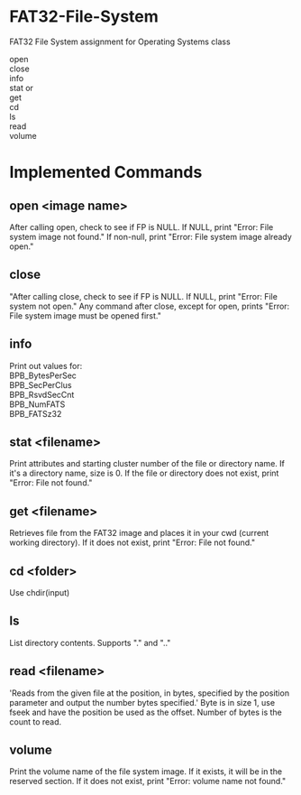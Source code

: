 # FAT32-File-System
FAT32 File System assignment for Operating Systems class

open <filename>  
close   
info  
stat <filename> or <directory name>  
get <filename>  
cd <directory>  
ls  
read <filename> <position> <number of bytes>  
volume  
  
  
# Implemented Commands

## open  \<image name>
After calling open, check to see if FP is NULL. If NULL, print "Error: File system image not found." If non-null, print "Error: File system image already open."  

## close  
"After calling close, check to see if FP is NULL. If NULL, print "Error: File system not open." Any command after close, except for open, prints "Error: File system image must be opened first."  


## info  
Print out values for:  
BPB_BytesPerSec  
BPB_SecPerClus  
BPB_RsvdSecCnt  
BPB_NumFATS  
BPB_FATSz32  


## stat  \<filename>
Print attributes and starting cluster number of the file or directory name. If it's a directory name, size is 0. If the file or directory does not exist, print "Error: File not found."  


## get  \<filename>
Retrieves file from the FAT32 image and places it in your cwd (current working directory). If it does not exist, print "Error: File not found."  


## cd  \<folder>
Use chdir(input)  


## ls  
List directory contents. Supports "." and ".."  


## read  \<filename>
'Reads from the given file at the position, in bytes, specified by the position parameter and output the number bytes specified.' Byte is in size 1, use fseek and have the position be used as the offset. Number of bytes is the count to read.  


## volume  
Print the volume name of the file system image. If it exists, it will be in the reserved section. If it does not exist, print "Error: volume name not found."
